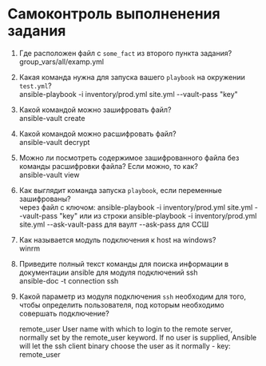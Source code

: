 # Самоконтроль выполненения задания

1. Где расположен файл с `some_fact` из второго пункта задания?  
   group_vars/all/examp.yml  
   
2. Какая команда нужна для запуска вашего `playbook` на окружении `test.yml`?  
   ansible-playbook -i inventory/prod.yml site.yml --vault-pass "key"  
   
3. Какой командой можно зашифровать файл?  
   ansible-vault create <filename>  
   
4. Какой командой можно расшифровать файл?  
   ansible-vault decrypt <filename>  
   
5. Можно ли посмотреть содержимое зашифрованного файла без команды расшифровки файла? Если можно, то как?  
    ansible-vault view <filename>  
   
6. Как выглядит команда запуска `playbook`, если переменные зашифрованы?  
   через файл с ключом: ansible-playbook -i inventory/prod.yml site.yml --vault-pass "key"
    или  из строки ansible-playbook -i inventory/prod.yml site.yml --ask-vault-pass для ваулт --ask-pass для ССШ
7. Как называется модуль подключения к host на windows?  
   winrm
   
8. Приведите полный текст команды для поиска информации в документации ansible для модуля подключений ssh  
   ansible-doc -t connection ssh  
   
9. Какой параметр из модуля подключения `ssh` необходим для того, чтобы определить пользователя, под которым необходимо совершать подключение?  
         
   remote_user
           User name with which to login to the remote server, normally set by the remote_user keyword.
           If no user is supplied, Ansible will let the ssh client binary choose the user as it normally
             - key: remote_user
